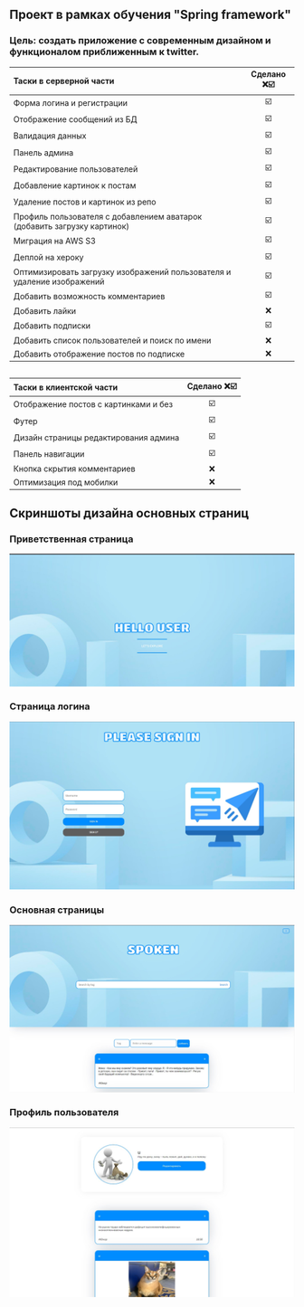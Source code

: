 ## Проект в рамках обучения "Spring framework"

### Цель: создать приложение с современным дизайном и функционалом приближенным к twitter.

| Таски в серверной части    |    Сделано ❌☑️  |
| :---        |    :----:    |
|Форма логина и регистрации|☑️ |  
|Отображение сообщений из БД|☑️|
|Валидация данных|☑️|
|Панель админа| ☑️|
|Редактирование пользователей| ☑️|
|Добавление картинок к постам| ☑️|
|Удаление постов и картинок из репо|☑️|
|Профиль пользователя с добавлением аватарок (добавить загрузку картинок)|☑️|
|Миграция на AWS S3|☑️|
|Деплой на хероку|☑️|
|Оптимизировать загрузку изображений пользователя и удаление изображений|☑️|
|Добавить возможность комментариев|☑️|
|Добавить лайки|❌|
|Добавить подписки|☑️|
|Добавить список пользователей и поиск по имени|❌|
|Добавить отображение постов по подписке|❌|

##   

|Таски в клиентской части    |    Сделано ❌☑️  |
| :---        |    :----:    |
|Отображение постов с картинками и без|☑️|
|Футер|☑️|
|Дизайн страницы редактирования админа|☑️|
|Панель навигации|☑️|
|Кнопка скрытия комментариев|❌|
|Оптимизация под мобилки|❌|

## Скриншоты дизайна основных страниц

### Приветственная страница

![img](img/greeting_page.jpg)

### Страница логина

![img](img/login_page.jpg)

### Основная страницы

![img](img/main_page.jpg)

### Профиль пользователя

![img](img/profile_page.jpg)
